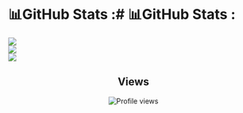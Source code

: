 

 # 📊GitHub Stats :# 📊GitHub Stats :
![](https://github-readme-stats.vercel.app/api?username=Sarayu-T&theme=radical&hide_border=false&include_all_commits=false&count_private=false)<br/>
![](https://github-readme-streak-stats.herokuapp.com/?user=Sarayu-T&theme=radical&hide_border=false)<br/>
![](https://github-readme-stats.vercel.app/api/top-langs/?username=Sarayu-T&theme=radical&hide_border=false&include_all_commits=false&count_private=false&layout=compact)

<h2 align="center">Views</h2>
<p align="center">
  <img src="https://komarev.com/ghpvc/?username=Sarayu-T&label=Profile%20views&color=0e75b6&style=flat" alt="Profile views">
</p>
